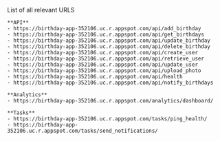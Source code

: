List of all relevant URLS 

    **API**
    - https://birthday-app-352106.uc.r.appspot.com/api/add_birthday
    - https://birthday-app-352106.uc.r.appspot.com/api/get_birthdays
    - https://birthday-app-352106.uc.r.appspot.com/api/update_birthday
    - https://birthday-app-352106.uc.r.appspot.com/api/delete_birthday
    - https://birthday-app-352106.uc.r.appspot.com/api/create_user
    - https://birthday-app-352106.uc.r.appspot.com/api/retrieve_user
    - https://birthday-app-352106.uc.r.appspot.com/api/update_user
    - https://birthday-app-352106.uc.r.appspot.com/api/upload_photo
    - https://birthday-app-352106.uc.r.appspot.com/api/health
    - https://birthday-app-352106.uc.r.appspot.com/api/notify_birthdays

    **Analytics**
    - https://birthday-app-352106.uc.r.appspot.com/analytics/dashboard/

    **Tasks**
    - https://birthday-app-352106.uc.r.appspot.com/tasks/ping_health/
    - https://birthday-app-352106.uc.r.appspot.com/tasks/send_notifications/

